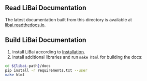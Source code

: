 ## Read LiBai Documentation
The latest documentation built from this directory is available at [libai.readthedocs.io](https://libai.readthedocs.io/).


## Build LiBai Documentation
1. Install LiBai according to [Installation](https://libai.readthedocs.io/en/latest/tutorials/get_started/Installation.html).
2. Install additional libraries and run `make html` for building the docs:
```bash
cd ${libai-path}/docs
pip install -r requirements.txt --user
make html
```
